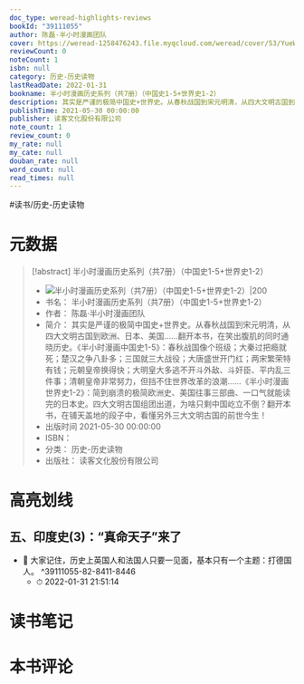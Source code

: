 ```yaml
---
doc_type: weread-highlights-reviews
bookId: "39111055"
author: 陈磊·半小时漫画团队
cover: https://weread-1258476243.file.myqcloud.com/weread/cover/53/YueWen_39111055/t7_YueWen_39111055.jpg
reviewCount: 0
noteCount: 1
isbn: null
category: 历史-历史读物
lastReadDate: 2022-01-31
bookname: 半小时漫画历史系列（共7册）（中国史1-5+世界史1-2）
description: 其实是严谨的极简中国史+世界史。从春秋战国到宋元明清，从四大文明古国到欧洲、日本、美国……翻开本书，在笑出腹肌的同时通晓历史。《半小时漫画中国史1-5》：春秋战国像个班级；大秦过把瘾就死；楚汉之争八卦多；三国就三大战役；大唐盛世开门红；两宋繁荣特有钱；元朝皇帝换得快；大明皇大多逃不开斗外敌、斗奸臣、平内乱三件事；清朝皇帝非常努力，但挡不住世界改革的浪潮……《半小时漫画世界史1-2》：简到崩溃的极简欧洲史、美国往事三部曲、一口气就能读完的日本史。四大文明古国组团出道，为啥只剩中国屹立不倒？翻开本书，在铺天盖地的段子中，看懂另外三大文明古国的前世今生！
publishTime: 2021-05-30 00:00:00
publisher: 读客文化股份有限公司
note_count: 1
review_count: 0
my_rate: null
my_cate: null
douban_rate: null
word_count: null
read_times: null
---
```


#读书/历史-历史读物

# 元数据
> [!abstract] 半小时漫画历史系列（共7册）（中国史1-5+世界史1-2）
> - ![ 半小时漫画历史系列（共7册）（中国史1-5+世界史1-2）|200](https://weread-1258476243.file.myqcloud.com/weread/cover/53/YueWen_39111055/t7_YueWen_39111055.jpg)
> - 书名： 半小时漫画历史系列（共7册）（中国史1-5+世界史1-2）
> - 作者： 陈磊·半小时漫画团队
> - 简介： 其实是严谨的极简中国史+世界史。从春秋战国到宋元明清，从四大文明古国到欧洲、日本、美国……翻开本书，在笑出腹肌的同时通晓历史。《半小时漫画中国史1-5》：春秋战国像个班级；大秦过把瘾就死；楚汉之争八卦多；三国就三大战役；大唐盛世开门红；两宋繁荣特有钱；元朝皇帝换得快；大明皇大多逃不开斗外敌、斗奸臣、平内乱三件事；清朝皇帝非常努力，但挡不住世界改革的浪潮……《半小时漫画世界史1-2》：简到崩溃的极简欧洲史、美国往事三部曲、一口气就能读完的日本史。四大文明古国组团出道，为啥只剩中国屹立不倒？翻开本书，在铺天盖地的段子中，看懂另外三大文明古国的前世今生！
> - 出版时间 2021-05-30 00:00:00
> - ISBN： 
> - 分类： 历史-历史读物
> - 出版社： 读客文化股份有限公司

# 高亮划线

## 五、印度史(3)：“真命天子”来了


- 📌 大家记住，历史上英国人和法国人只要一见面，基本只有一个主题：打德国人。 ^39111055-82-8411-8446
    - ⏱ 2022-01-31 21:51:14 
# 读书笔记

# 本书评论
